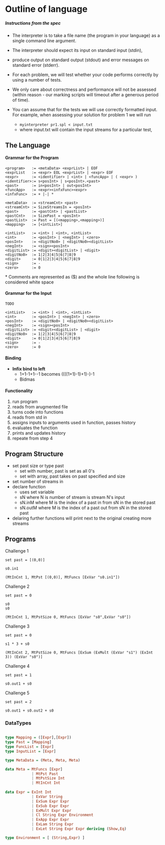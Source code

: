 # Outline of language 

##### Instructions from the spec

- The interpreter is to take a file name (the program in your language) as a single command line argument. 
- The interpreter should expect its input on standard input (stdin),
- produce output on standard output (stdout) and error messages on standard error (stderr).
- For each problem, we will test whether your code performs correctly by using a number of
  tests. 
- We only care about correctness and performance will not be assessed (within reason - our
  marking scripts will timeout after a generous period of time). 
- You can assume that for the tests we will use correctly formatted input. For example, when assessing your solution for problem 1 we will run

  - `myinterpreter pr1.spl < input.txt`
  - where input.txt will contain the input streams for a particular test, 

## The Language 

#### Grammar for the Program 

```
<program> 	:= <metaData> <exprList> | EOF
<exprList	:= <expr> EOL <exprList> | <expr> EOF
<expr> 		:= <identifier> | <int> | <funcApp> | ( <expr> )
<identifier>:= s<posInt> | s<posInt>.<past>
<past>      := in<posInt> | out<posInt>
<funcApp> 	:= <expr><infxFunc><expr>
<infxFunc>	:= + |-| *

<metaData>	:= <streamCnt> <past>
<streamCnt> := SizeStreamsIn = <posInt>
<past>		:= <pastCnt> | <pastList>
<pastCnt>	:= SizePast = <posInt>
<pastList>	:= Past = [(<mapping>,<mapping>)]
<mapping>	:= [<intList>]

<intList> 	:= <int> | <int>, <intList>
<int> 		:= <posInt> | <negInt> | <zero>
<posInt> 	:= <digitNo0> | <digitNo0><digitList> 
<negInt> 	:= <sign><posInt>
<digitList> := <digit><digitList> | <digit>
<digitNo0> 	:= 1|2|3|4|5|6|7|8|9
<digit> 	:= 0|1|2|3|4|5|6|7|8|9
<sign> 		:= -
<zero>		:= 0

```

\* Comments are represented as ($) and the whole line following is considered white space



#### Grammar for the Input 

```
TODO

<intList> 	:= <int> | <int>, <intList>
<int> 		:= <posInt> | <negInt> | <zero>
<posInt> 	:= <digitNo0> | <digitNo0><digitList> 
<negInt> 	:= <sign><posInt>
<digitList> := <digit><digitList> | <digit>
<digitNo0> 	:= 1|2|3|4|5|6|7|8|9
<digit> 	:= 0|1|2|3|4|5|6|7|8|9
<sign> 		:= -
<zero>		:= 0
```



#### Binding 

- **Infix bind to left**
  - 1+1-1+1--1 becomes ((((1+1)-1)+1)-)-1
  - Bidmas 

#### Functionality

1. run program
2. reads from arugmented file 
3. turns code into functions
4. reads from std in 
5. assigns inputs to arguments used in function, passes history
6. evaluates the function
7. prints and updates history
8. repeate from step 4
   

## Program Structure
- set past size or type past
    - set with number,  past is set as all 0's
    - set with array, past takes on past specified and size
- set number of streams in
- declare function
    - uses set variable
    - sN where N is number of stream is stream N's input
    - sN.inM where M is the index of a past in from sN in the stored past
    - sN.outM where M is the index of a past out from sN in the stored past
- delaring further functions will print next to the original creating more streams

## Programs
Challenge 1
```
set past = [(0,0)]

s0.in1

(MtInCnt 1, MtPst [(0,0)], MtFuncs [ExVar "s0.in1"])
```
Challenge 2
```
set past = 0

s0
s0

(MtInCnt 1, MtPstSize 0, MtFuncs [ExVar "s0",ExVar "s0"])
```

Challenge 3
```
set past = 0

s1 * 3 + s0

(MtInCnt 2, MtPstSize 0, MtFuncs [ExSum (ExMult (ExVar "s1") (ExInt 3)) (ExVar "s0")]
```

Challenge 4
```
set past = 1

s0.out1 + s0
```
Challenge 5
```
set past = 2

s0.out1 + s0.out2 + s0
```



### DataTypes

```haskell

type Mapping = ([Expr],[Expr])
type Past = [Mapping]
type FuncList = [Expr]
type InputList = [Expr]

type MetaData = (Meta, Meta, Meta)

data Meta = MtFuncs [Expr] 
            | MtPst Past   
            | MtPstSize Int
            | MtInCnt Int
            
data Expr = ExInt Int 
            | ExVar String   
            | ExSum Expr Expr 
            | ExSub Expr Expr 
            | ExMult Expr Expr  
            | Cl String Expr Environment
            | ExApp Expr Expr
            | ExLam String Expr
            | ExLet String Expr Expr deriving (Show,Eq)

type Environment = [ (String,Expr) ] 
```

